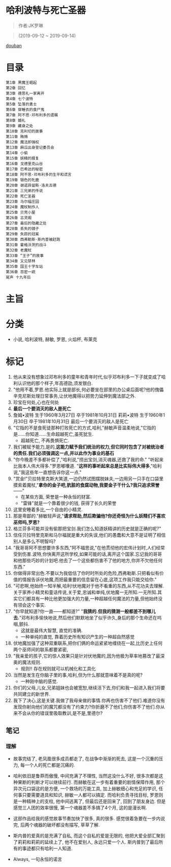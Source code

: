# 哈利波特与死亡圣器

> 作者:JK罗琳

> (2019-09-12 ~ 2019-09-14)

[douban](https://book.douban.com/subject/2295163/)

# 目录
```
第1章 黑魔王崛起
第2章 回忆
第3章 德思礼一家离开
第4章 七个波特
第5章 坠落的勇士
第6章 穿睡衣的食尸鬼
第7章 阿不思·邓布利多的遗嘱
第8章 婚礼
第9章 藏身之处
第10章 克利切的故事
第11章 贿赂
第12章 魔法即强权
第13章 麻瓜出身登记委员会
第14章 小偷
第15章 妖精的报复
第16章 戈德里克山谷
第17章 巴希达的秘密
第18章 阿不思·邓布利多的生平和谎言
第19章 银色的牝鹿
第20章 谢诺菲留斯·洛夫古德
第21章 三兄弟的传说
第22章 死亡圣器
第23章 马尔福庄园
第24章 魔杖制作人
第25章 贝壳小屋
第26章 古灵阁
第27章 最后的隐藏之处
第28章 丢失的镜子
第29章 失踪的冠冕
第30章 西弗勒斯·斯内普被赶跑
第31章 霍格沃茨的战斗
第32章 老魔杖
第33章 “王子”的故事
第34章 又见禁林
第35章 国王十字车站
第36章 百密一疏
尾声 十九年后
```

# 主旨

# 分类
* 小说, 哈利波特, 赫敏, 罗恩, 火焰杯, 布莱克


# 标记
1. 他从来没有想象过邓布利多的童年和青年时代,似乎邓布利多一下子就变成了哈利认识他的那个样子,年高德劭,须发银白.
3. "他用不着,罗恩.他实际上就是部长,何必要坐在部里的办公桌后面呢?他的傀儡辛克尼斯处理日常事务,让伏地魔得以把势力延伸到魔法部之外.
4. 珍宝在何处,心也在何处
5. **最后一个要消灭的敌人是死亡**
6. 詹姆•波特 生于1960年3月27日 卒于1981年10月31日 莉莉•波特 生于1960年1月30日 卒于1981年10月31日 最后一个要消灭的敌人是死亡
7. "它指的不是食死徒那种打败死亡的方式,哈利,"赫敏声音温柔地说,"它指的是……你知道……生命超越死亡,虽死犹生.
	* 超越死亡, 不再畏惧死亡.
8. 我们被赋予能力,是的,**这能力赋予我们统治的权力,但它同时包含了对被统治者的责任.我们必须强调这一点,并以此作为事业的基石**
9. "你今晚差不多都补偿了,"哈利说,"捞出宝剑,消灭魂器,还救了我的命." "听起来比我本人伟大得多."罗恩嘟囔道. "**这样的事听起来总是比实际伟大得多**,"哈利说,"我这些年一直想告诉你这一点."
10. "赏金!"贝拉特里克斯大笑道,一边仍然试图摆脱妹夫,一边用另一只手在口袋里摸索着魔杖,"**拿你的金子吧,肮脏的食腐动物,我要金子干什么?我只追求荣誉**——"
	* 在某些方面, 荣誉是一种永恒的财富.
	* "雷锋"就是一个靠着很少的钱, 获得了长久的荣誉
11. 这里安睡着多比,一个自由的小精灵.
12. 那是卑鄙的."赫敏轻声说,"**请求帮助,然后欺骗他?你还奇怪为什么妖精们不喜欢巫师吗,罗恩?**
13. 格兰芬多可能并没有偷那把宝剑.我们怎么知道妖精讲的历史就是正确的呢?"
14. 信任贝拉特里克斯和马尔福就是重大的失误,他们的愚蠢和大意不是证明了相信别人是多么不明智吗?
15. "我哥哥阿不思想要许多东西,"阿不福思说,"在他贯彻他的宏伟计划时,人们经常受到伤害.波特,你快离开这所学校,如果可能的话,离开这个国家.忘记我的哥哥和他那些巧妙的计划吧.他去了一个这些都伤害不了他的地方,你并不欠他任何东西."
16. 你做得非常出色.不要以为我低估了你时时所处的危险,西弗勒斯.只把看似有价值的情报告诉伏地魔,而把最重要的信息留在心底,这项工作我只能交给你."
17. "可悲啊,他始终一知半解,哈利!伏地魔对于他不看重的东西,从不花功夫去理解.关于家养小精灵和童话传说,关于爱,忠诚和单纯,伏地魔一无所知.一无所知.其实它们都具有一种比他更加强大的力量,一种超越任何魔法的力量,但他始终没有领会这个事实.
18. "你早就知道?你一直——都知道?" "**我猜的.但我的猜测一般都差不到哪儿去.**"邓布利多愉快地说,然后他们默默地坐了似乎许久,身后的那个生命还在呜咽,颤抖.
	* 这就是最伟大智慧, 直觉的准确. 
	* 一种单纯的直觉, 靠着历史所有知识产生的一种超自然感觉
20. 伏地魔加强了这种双重联系,把你们俩的命运紧紧地缠绕在一起,比历史上任何两个巫师间的联系都要紧密,
21. "我亲爱的孩子,它的惊人效果只是针对伏地魔的,因为他极为草率地篡改了最深奥的魔法规则.
    * 规则!! 存在规则就可以机械化和工具化
22. 当然是发生在你脑子里的事,哈利,但为什么那就意味着不是真的呢?
	* 一种刚中脑的感觉.
24. 你们的父母,儿女,兄弟姐妹也会被宽恕,继续活下去,你们和我一起进入我们将要共同建立的新世界.
25. 我下了决心,这是关键.我做了我母亲做的事情.你再也伤害不了他们.难道你没有发现你射向他们的魔咒都没有了约束力?你折磨不了他们,你伤害不了他们.你从来不会从你的错误里吸取教训,是不是,里德尔?

## 笔记

### 理解
* 故事完结了, 老凤凰很多成员都走了, 在战争中渐渐的死去, 这是一个沉重的压力, 每一个人的死亡都是沉痛的. 
* 哈利依旧是鲁莽而傲慢, 中间充满了不理性, 当然这没什么不好, 很多次都是这种果断的判断才可以继续前行. 而赫敏在这一步有着重要的剧情保障作用, 那个异次元口袋这的是方便, 一个救场的万能工具, 加上赫敏细心和充足的学识, 任何事只要需要道具和知识, 赫敏一人都可以搞定. 而哈利负责寻找目标, 罗恩则是一种精神上的支柱, 他中间逃离了, 但最后还是回来了, 回到了朋友身边.	但是感觉三人团的效率很慢, 第一个魂器差不多搞了4个月, 这的是漫长啊. 
* 这部作品给我的感觉故事节奏加快了很多, 真的很多. 感觉很着急要在一步内说完, 后两个魂器的破坏都没有描写, 草草了解. 
* 斯内普的爱真的是充满了自私, 而这个自私的爱是无限的, 他把大爱全部汇聚到了莉莉和莉莉的延续上了, 他不在爱别人, 永远只爱一个人. 斯内普到了最后所有的事迹都只有哈利一人知道.

* Always, 一句永恒的诺言
